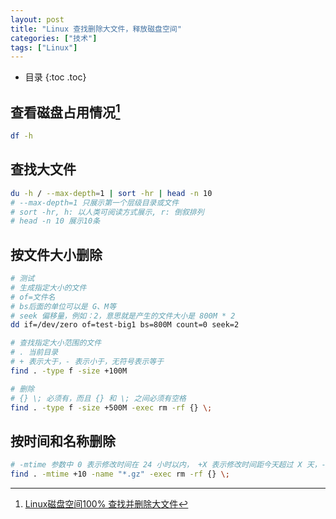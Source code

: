 ```yaml
---
layout: post
title: "Linux 查找删除大文件，释放磁盘空间"
categories: ["技术"]
tags: ["Linux"]
---
```


* 目录
{:toc .toc}
## 查看磁盘占用情况[^1]

```bash
df -h
```

## 查找大文件

```bash
du -h / --max-depth=1 | sort -hr | head -n 10
# --max-depth=1 只展示第一个层级目录或文件
# sort -hr, h: 以人类可阅读方式展示, r: 倒叙排列
# head -n 10 展示10条
```

## 按文件大小删除

```bash
# 测试
# 生成指定大小的文件
# of=文件名
# bs后面的单位可以是 G、M等
# seek 偏移量，例如：2，意思就是产生的文件大小是 800M * 2
dd if=/dev/zero of=test-big1 bs=800M count=0 seek=2

# 查找指定大小范围的文件
# . 当前目录
# + 表示大于，- 表示小于，无符号表示等于
find . -type f -size +100M

# 删除
# {} \; 必须有，而且 {} 和 \; 之间必须有空格
find . -type f -size +500M -exec rm -rf {} \;
```

## 按时间和名称删除

```bash
# -mtime 参数中 0 表示修改时间在 24 小时以内， +X 表示修改时间距今天超过 X 天，-X 表示距今天少于 X 天，无符号表示等于
find . -mtime +10 -name "*.gz" -exec rm -rf {} \;
```

[^1]:[Linux磁盘空间100% 查找并删除大文件](https://blog.csdn.net/CL_YD/article/details/79458092)